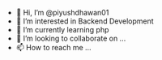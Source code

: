 - 👋 Hi, I’m @piyushdhawan01
- 👀 I’m interested in Backend Development
- 🌱 I’m currently learning php
- 💞️ I’m looking to collaborate on ...
- 📫 How to reach me ...

<!---
piyushdhawan01/piyushdhawan01 is a ✨ special ✨ repository because its `README.md` (this file) appears on your GitHub profile.
You can click the Preview link to take a look at your changes.
--->
